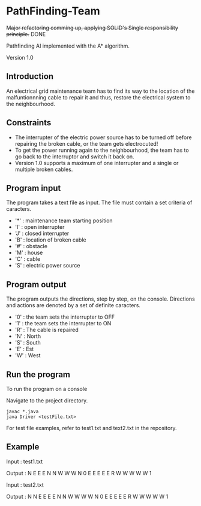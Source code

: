 # PathFinding-Team

~~Major refactoring comming up, applying SOLID's Single responsibility principle.~~ DONE

Pathfinding AI implemented with the A* algorithm.

Version 1.0

## Introduction
An electrical grid maintenance team has to find its way to the location of the malfuntionnning cable to repair it and thus, restore the electrical system to the neighbourhood.

## Constraints
- The interrupter of the electric power source has to be turned off before repairing the broken cable, or the team gets electrocuted!
- To get the power running again to the neighbourhood, the team has to go back to the interruptor and switch it back on.
- Version 1.0 supports a maximum of one interrupter and a single or multiple broken cables.

## Program input
The program takes a text file as input. The file must contain a set criteria of caracters.

- '*' : maintenance team starting position
- 'I' : open interrupter
- 'J' : closed interrupter
- 'B' : location of broken cable
- '#' : obstacle
- 'M' : house
- 'C' : cable
- 'S' : electric power source

## Program output
The program outputs the directions, step by step, on the console. Directions and actions are denoted by a set of definite caracters.

- '0' : the team sets the interrupter to OFF
- '1' : the team sets the interrupter to ON
- 'R' : The cable is repaired
- 'N' : North
- 'S' : South
- 'E' : Est
- 'W' : West

## Run the program
To run the program on a console
</br>

Navigate to the project directory.

`javac *.java`</br>
`java Driver <testFile.txt>`

For test file examples, refer to test1.txt and text2.txt in the repository.

## Example

Input : test1.txt

Output : N E E E N N W W W N 0 E E E E E R W W W W W 1

Input : test2.txt

Output : N N E E E E N N W W W W N 0 E E E E E R W W W W W 1





